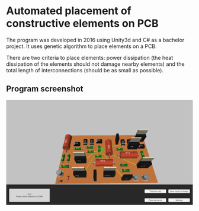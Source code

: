 # Automated placement of constructive elements on PCB

The program was developed in 2016 using Unity3d and C# as a bachelor project. It uses genetic algorithm to place elements on a PCB.

There are two criteria to place elements: power dissipation (the heat dissipation of the elements should not damage nearby elements) and the total length of interconnections (should be as small as possible).

## Program screenshot
<center><img src="Screenshot.png" ></center>
